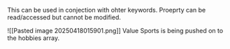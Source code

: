 This can be used in conjection with ohter keywords.
Proeprty can be read/accessed but cannot be modified.

![[Pasted image 20250418015901.png]]
Value Sports is being pushed on to the hobbies array.
